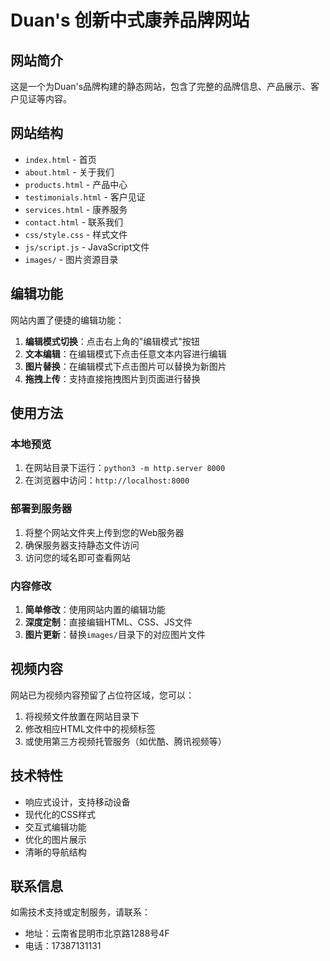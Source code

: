 # Duan's 创新中式康养品牌网站

## 网站简介
这是一个为Duan's品牌构建的静态网站，包含了完整的品牌信息、产品展示、客户见证等内容。

## 网站结构
- `index.html` - 首页
- `about.html` - 关于我们
- `products.html` - 产品中心
- `testimonials.html` - 客户见证
- `services.html` - 康养服务
- `contact.html` - 联系我们
- `css/style.css` - 样式文件
- `js/script.js` - JavaScript文件
- `images/` - 图片资源目录

## 编辑功能
网站内置了便捷的编辑功能：

1. **编辑模式切换**：点击右上角的"编辑模式"按钮
2. **文本编辑**：在编辑模式下点击任意文本内容进行编辑
3. **图片替换**：在编辑模式下点击图片可以替换为新图片
4. **拖拽上传**：支持直接拖拽图片到页面进行替换

## 使用方法

### 本地预览
1. 在网站目录下运行：`python3 -m http.server 8000`
2. 在浏览器中访问：`http://localhost:8000`

### 部署到服务器
1. 将整个网站文件夹上传到您的Web服务器
2. 确保服务器支持静态文件访问
3. 访问您的域名即可查看网站

### 内容修改
1. **简单修改**：使用网站内置的编辑功能
2. **深度定制**：直接编辑HTML、CSS、JS文件
3. **图片更新**：替换`images/`目录下的对应图片文件

## 视频内容
网站已为视频内容预留了占位符区域，您可以：
1. 将视频文件放置在网站目录下
2. 修改相应HTML文件中的视频标签
3. 或使用第三方视频托管服务（如优酷、腾讯视频等）

## 技术特性
- 响应式设计，支持移动设备
- 现代化的CSS样式
- 交互式编辑功能
- 优化的图片展示
- 清晰的导航结构

## 联系信息
如需技术支持或定制服务，请联系：
- 地址：云南省昆明市北京路1288号4F
- 电话：17387131131
